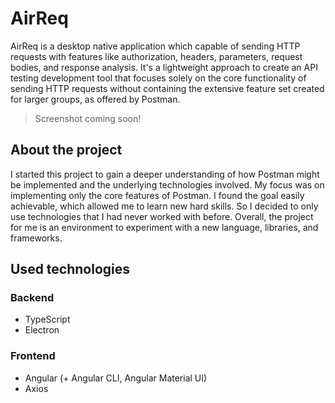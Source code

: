 # AirReq
AirReq is a desktop native application which capable of sending HTTP requests with features like authorization, headers, parameters, request bodies, and response analysis. It's a lightweight approach to create an API testing development tool that focuses solely on the core functionality of sending HTTP requests without containing the extensive feature set created for larger groups, as offered by Postman.

> Screenshot coming soon!

## About the project
I started this project to gain a deeper understanding of how Postman might be implemented and the underlying technologies involved. My focus was on implementing only the core features of Postman. I found the goal easily achievable, which allowed me to learn new hard skills. So I decided to only use technologies that I had never worked with before. Overall, the project for me is an environment to experiment with a new language, libraries, and frameworks.

## Used technologies
### Backend
* TypeScript
* Electron
### Frontend
* Angular (+ Angular CLI, Angular Material UI)
* Axios
